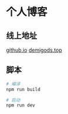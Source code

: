# 个人博客

## 线上地址

[github.io](https://sondemigods.github.io/demigods_vuepress/)
[demigods.top](http://www.demigods.top/)

## 脚本

```bash
# 编译
npm run build

# 启动
npm run dev
```
